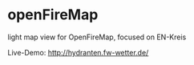 # openFireMap
light map view for OpenFireMap, focused on EN-Kreis

Live-Demo: http://hydranten.fw-wetter.de/
